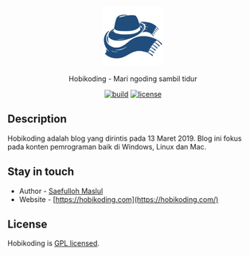 <p align="center">
  <a href="http://hobikoding.com/" target="blank"><img src="https://raw.githubusercontent.com/hobikoding/hobikoding.github.io/blog/static/img/icon/icon.png" width="120" alt="Hobikoding Logo" /></a>
</p>

<p align="center">Hobikoding - Mari ngoding sambil tidur</p>

<p align="center">
  <a href="https://github.com/saefullohmaslul/saefullohmaslul.github.io/actions" target="_blank"><img src="https://github.com/saefullohmaslul/saefullohmaslul.github.io/workflows/build/badge.svg?branch=blog" alt="build" /></a>
  <a href="https://www.gnu.org/licenses/gpl-3.0" target="_blank"><img src="https://img.shields.io/badge/License-GPLv3-blue.svg" alt="license" /></a>
</p>

## Description

Hobikoding adalah blog yang dirintis pada 13 Maret 2019. Blog ini fokus pada konten pemrograman baik di Windows, Linux dan Mac.

## Stay in touch

* Author - [Saefulloh Maslul](https://linkedin.com/saefullohmaslul)
* Website - [https://hobikoding.com](https://hobikoding.com/)

## License

Hobikoding is [GPL licensed](LICENSE).
